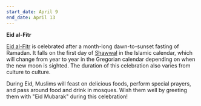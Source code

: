 ```yaml
---
start_date: April 9
end_date: April 13
---
```


**Eid al-Fitr**

[Eid al-Fitr](https://en.wikipedia.org/wiki/Eid_al-Fitr) is celebrated after a month-long dawn-to-sunset fasting of Ramadan. It falls on the first day of [Shawwal](https://en.wikipedia.org/wiki/Shawwal) in the Islamic calendar, which will change from year to year in the Gregorian calendar depending on when the new moon is sighted. The duration of this celebration also varies from culture to culture.

During Eid, Muslims will feast on delicious foods, perform special prayers, and pass around food and drink in mosques. Wish them well by greeting them with "Eid Mubarak" during this celebration!
